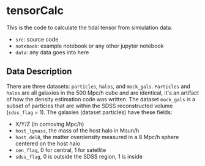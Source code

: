 # tensorCalc
This is the code to calculate the tidal tensor from simiulation data.

* `src`: source code
* `notebook`: example notebook or any other jupyter notebook
* `data`: any data goes into here

## Data Description
There are three datasets: `particles`, `halos`, and `mock_gals`. `Particles` and `halos` are all galaxies in the 500 Mpc/h cube and are identical, it's an artifact of how the density estimation code was written. The dataset `mock_gals` is a subset of particles that are within the SDSS reconstructed volume (`sdss_flag` = 1).
The galaxies (dataset particles) have these fields:

* X/Y/Z (in comoving Mpc/h)
* `host_lgmass`, the mass of the host halo in Msun/h
* `host_del8`, the matter overdensity measured in a 8 Mpc/h sphere centered on the host halo
* `cen_flag`, 0 for central, 1 for satellite
* `sdss_flag`, 0 is outside the SDSS region, 1 is inside
